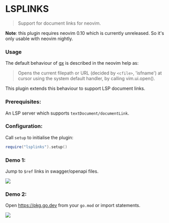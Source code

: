 # LSPLINKS

> Support for document links for neovim.

**Note**: this plugin requires neovim 0.10 which is currently unreleased. So it's only usable with neovim nightly.

### Usage

The default behaviour of [gx](https://neovim.io/doc/user/various.html#gx) is described in the neovim help as:

> Opens the current filepath or URL (decided by
> `<cfile>`, 'isfname') at cursor using the system
> default handler, by calling vim.ui.open().

This plugin extends this behaviour to support LSP document links.

### Prerequisites:

An LSP server which supports `textDocument/documentLink`.

### Configuration:

Call `setup` to initialise the plugin:

``` lua
require("lsplinks").setup()
```

### Demo 1:

Jump to `$ref` links in swagger/openapi files.

![](https://private-user-images.githubusercontent.com/943597/311519883-3f41f659-7b4a-407d-900b-2070ded22e6c.gif?jwt=eyJhbGciOiJIUzI1NiIsInR5cCI6IkpXVCJ9.eyJpc3MiOiJnaXRodWIuY29tIiwiYXVkIjoicmF3LmdpdGh1YnVzZXJjb250ZW50LmNvbSIsImtleSI6ImtleTUiLCJleHAiOjE3MTAwODM2MjksIm5iZiI6MTcxMDA4MzMyOSwicGF0aCI6Ii85NDM1OTcvMzExNTE5ODgzLTNmNDFmNjU5LTdiNGEtNDA3ZC05MDBiLTIwNzBkZWQyMmU2Yy5naWY_WC1BbXotQWxnb3JpdGhtPUFXUzQtSE1BQy1TSEEyNTYmWC1BbXotQ3JlZGVudGlhbD1BS0lBVkNPRFlMU0E1M1BRSzRaQSUyRjIwMjQwMzEwJTJGdXMtZWFzdC0xJTJGczMlMkZhd3M0X3JlcXVlc3QmWC1BbXotRGF0ZT0yMDI0MDMxMFQxNTA4NDlaJlgtQW16LUV4cGlyZXM9MzAwJlgtQW16LVNpZ25hdHVyZT0yZWY3NDJlNzM0Yjg4ZjY2YzdiN2MxMzJiYmJmYzNiMjJhMzM4MzA5NDNjYjU2YjQ0ZTQ1OWQ1NDRjMDVmZDJhJlgtQW16LVNpZ25lZEhlYWRlcnM9aG9zdCZhY3Rvcl9pZD0wJmtleV9pZD0wJnJlcG9faWQ9MCJ9.zL6arz5Yy2w30xoH87aVexN82vgqYWVqI0sOjSrRhpM)

### Demo 2: 

Open https://pkg.go.dev from your `go.mod` or import statements.

![](https://private-user-images.githubusercontent.com/943597/311519889-d96e39b5-508b-4efb-ac33-044de88dacce.gif?jwt=eyJhbGciOiJIUzI1NiIsInR5cCI6IkpXVCJ9.eyJpc3MiOiJnaXRodWIuY29tIiwiYXVkIjoicmF3LmdpdGh1YnVzZXJjb250ZW50LmNvbSIsImtleSI6ImtleTUiLCJleHAiOjE3MTAwODM2MjksIm5iZiI6MTcxMDA4MzMyOSwicGF0aCI6Ii85NDM1OTcvMzExNTE5ODg5LWQ5NmUzOWI1LTUwOGItNGVmYi1hYzMzLTA0NGRlODhkYWNjZS5naWY_WC1BbXotQWxnb3JpdGhtPUFXUzQtSE1BQy1TSEEyNTYmWC1BbXotQ3JlZGVudGlhbD1BS0lBVkNPRFlMU0E1M1BRSzRaQSUyRjIwMjQwMzEwJTJGdXMtZWFzdC0xJTJGczMlMkZhd3M0X3JlcXVlc3QmWC1BbXotRGF0ZT0yMDI0MDMxMFQxNTA4NDlaJlgtQW16LUV4cGlyZXM9MzAwJlgtQW16LVNpZ25hdHVyZT0xMDRlNmQwNjVmMTI0MTQ3M2Y5ODg0ZTA0OWRkZmRjMDJmNzcyZTRlMDVkOTY3YmZiNGU5NDhiMTVkMTlhMTNlJlgtQW16LVNpZ25lZEhlYWRlcnM9aG9zdCZhY3Rvcl9pZD0wJmtleV9pZD0wJnJlcG9faWQ9MCJ9.YfjiA1GRBqOQZXQzC6Oh2mtz8Sycr2zsQmzM1u9dCMY)
